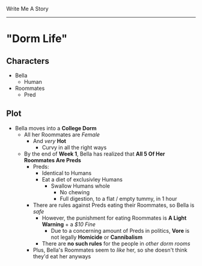 Write Me A Story
****************

"Dorm Life"
===========

Characters
----------
- Bella
	- Human
- Roommates
	- Pred

Plot
----
- Bella moves into a __College Dorm__
	- All her Roommates are _Female_
		- And _very_ __Hot__
			- Curvy in all the right ways
	- By the end of __Week 1__, Bella has realized that __All 5 Of Her Roommates Are Preds__
		- Preds:
			- Identical to Humans
			- Eat a diet of exclusivley Humans
				- Swallow Humans whole
					- No chewing
					- Full digestion, to a flat / empty tummy, in 1 hour
		- There are rules against Preds eating their Roommates, so Bella is _safe_
			- However, the punishment for eating Roommates is __A Light Warning__ + a _$10 Fine_
				- Due to a concerning amount of Preds in politics, __Vore__ is not legally __Homicide__ or __Cannibalism__
			- There are __no such rules__ for the people in _other dorm rooms_
		- Plus, Bella's Roommates seem to _like_ her, so she doesn't think they'd eat her anyways